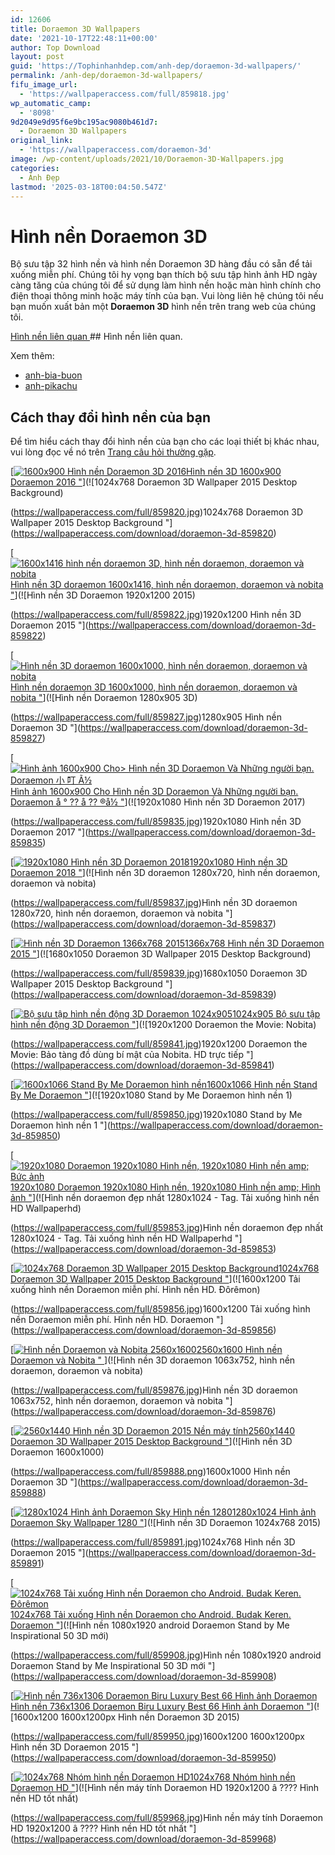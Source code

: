 ```yaml
---
id: 12606
title: Doraemon 3D Wallpapers
date: '2021-10-17T22:48:11+00:00'
author: Top Download
layout: post
guid: 'https://Tophinhanhdep.com/anh-dep/doraemon-3d-wallpapers/'
permalink: /anh-dep/doraemon-3d-wallpapers/
fifu_image_url:
  - 'https://wallpaperaccess.com/full/859818.jpg'
wp_automatic_camp:
  - '8098'
9d2049e9d95f6e9bc195ac9080b461d7:
  - Doraemon 3D Wallpapers
original_link:
  - 'https://wallpaperaccess.com/doraemon-3d'
image: /wp-content/uploads/2021/10/Doraemon-3D-Wallpapers.jpg
categories:
  - Ảnh Đẹp
lastmod: '2025-03-18T00:04:50.547Z'
---
```

# Hình nền Doraemon 3D

Bộ sưu tập 32 hình nền và hình nền Doraemon 3D hàng đầu có sẵn để tải xuống miễn phí. Chúng tôi hy vọng bạn thích bộ sưu tập hình ảnh HD ngày càng tăng của chúng tôi để sử dụng làm hình nền hoặc màn hình chính cho điện thoại thông minh hoặc máy tính của bạn. Vui lòng liên hệ chúng tôi nếu bạn muốn xuất bản một **Doraemon 3D** hình nền trên trang web của chúng tôi.

[Hình nền liên quan ](#related) ## Hình nền liên quan.

   
 Xem thêm:

   
- [anh-bia-buon](https://tophinhanhdep.com/anh-bia/anh-bia-buon/)
- [anh-pikachu](https://tophinhanhdep.com/anh-anime/anh-pikachu/)

## Cách thay đổi hình nền của bạn

Để tìm hiểu cách thay đổi hình nền của bạn cho các loại thiết bị khác nhau, vui lòng đọc về nó trên [Trang câu hỏi thường gặp](https://tophinhanhdep.com/faq/).

  
[[![1600x900 Hình nền Doraemon 3D 2016](https://wallpaperaccess.com/full/859818.jpg)Hình nền 3D 1600x900 Doraemon 2016 "](https://wallpaperaccess.com/download/doraemon-3d-859818)](![1024x768 Doraemon 3D Wallpaper 2015 Desktop Background)

(https://wallpaperaccess.com/full/859820.jpg)1024x768 Doraemon 3D Wallpaper 2015 Desktop Background "](https://wallpaperaccess.com/download/doraemon-3d-859820)

[[![1600x1416 hình nền doraemon 3D, hình nền doraemon, doraemon và nobita](https://wallpaperaccess.com/full/859821.jpg)Hình nền 3D doraemon 1600x1416, hình nền doraemon, doraemon và nobita "](https://wallpaperaccess.com/download/doraemon-3d-859821)](![Hình nền 3D Doraemon 1920x1200 2015)

(https://wallpaperaccess.com/full/859822.jpg)1920x1200 Hình nền 3D Doraemon 2015 "](https://wallpaperaccess.com/download/doraemon-3d-859822)

[[![Hình nền 3D doraemon 1600x1000, hình nền doraemon, doraemon và nobita](https://wallpaperaccess.com/full/859825.jpg)Hình nền doraemon 3D 1600x1000, hình nền doraemon, doraemon và nobita "](https://wallpaperaccess.com/download/doraemon-3d-859825)](![Hình nền Doraemon 1280x905 3D)

(https://wallpaperaccess.com/full/859827.jpg)1280x905 Hình nền Doraemon 3D "](https://wallpaperaccess.com/download/doraemon-3d-859827)

[[![Hình ảnh 1600x900 Cho> Hình nền 3D Doraemon Và Những người bạn.  Doraemon 小 叮 Ã½]()Hình ảnh 1600x900 Cho Hình nền 3D Doraemon Và Những người bạn. Doraemon å ° ?? å ?? ®å½ "](https://wallpaperaccess.com/download/doraemon-3d-859833)](![1920x1080 Hình nền 3D Doraemon 2017)

(https://wallpaperaccess.com/full/859835.jpg)1920x1080 Hình nền 3D Doraemon 2017 "](https://wallpaperaccess.com/download/doraemon-3d-859835)

[[![1920x1080 Hình nền 3D Doraemon 2018](https://wallpaperaccess.com/full/859836.jpg)1920x1080 Hình nền 3D Doraemon 2018 "](https://wallpaperaccess.com/download/doraemon-3d-859836)](![Hình nền 3D doraemon 1280x720, hình nền doraemon, doraemon và nobita)

(https://wallpaperaccess.com/full/859837.jpg)Hình nền 3D doraemon 1280x720, hình nền doraemon, doraemon và nobita "](https://wallpaperaccess.com/download/doraemon-3d-859837)

[[![Hình nền 3D Doraemon 1366x768 2015](https://wallpaperaccess.com/full/859838.jpg)1366x768 Hình nền 3D Doraemon 2015 "](https://wallpaperaccess.com/download/doraemon-3d-859838)](![1680x1050 Doraemon 3D Wallpaper 2015 Desktop Background)

(https://wallpaperaccess.com/full/859839.jpg)1680x1050 Doraemon 3D Wallpaper 2015 Desktop Background "](https://wallpaperaccess.com/download/doraemon-3d-859839)

[[![Bộ sưu tập hình nền động 3D Doraemon 1024x905](https://wallpaperaccess.com/full/859840.jpg)1024x905 Bộ sưu tập hình nền động 3D Doraemon "](https://wallpaperaccess.com/download/doraemon-3d-859840)](![1920x1200 Doraemon the Movie: Nobita)

(https://wallpaperaccess.com/full/859841.jpg)1920x1200 Doraemon the Movie: Bảo tàng đồ dùng bí mật của Nobita. HD trực tiếp "](https://wallpaperaccess.com/download/doraemon-3d-859841)

[[![1600x1066 Stand By Me Doraemon hình nền](https://wallpaperaccess.com/full/859843.jpg)1600x1066 Hình nền Stand By Me Doraemon "](https://wallpaperaccess.com/download/doraemon-3d-859843)](![1920x1080 Stand by Me Doraemon hình nền 1)

(https://wallpaperaccess.com/full/859850.jpg)1920x1080 Stand by Me Doraemon hình nền 1 "](https://wallpaperaccess.com/download/doraemon-3d-859850)

[[![1920x1080 Doraemon 1920x1080 Hình nền, 1920x1080 Hình nền amp;  Bức ảnh](https://wallpaperaccess.com/full/859852.jpg)1920x1080 Doraemon 1920x1080 Hình nền, 1920x1080 Hình nền amp; Hình ảnh "](https://wallpaperaccess.com/download/doraemon-3d-859852)](![Hình nền doraemon đẹp nhất 1280x1024 - Tag.  Tải xuống hình nền HD Wallpaperhd)

(https://wallpaperaccess.com/full/859853.jpg)Hình nền doraemon đẹp nhất 1280x1024 - Tag. Tải xuống hình nền HD Wallpaperhd "](https://wallpaperaccess.com/download/doraemon-3d-859853)

[[![1024x768 Doraemon 3D Wallpaper 2015 Desktop Background](https://wallpaperaccess.com/full/859855.jpg)1024x768 Doraemon 3D Wallpaper 2015 Desktop Background "](https://wallpaperaccess.com/download/doraemon-3d-859855)](![1600x1200 Tải xuống hình nền Doraemon miễn phí.  Hình nền HD.  Đôrêmon)

(https://wallpaperaccess.com/full/859856.jpg)1600x1200 Tải xuống hình nền Doraemon miễn phí. Hình nền HD. Doraemon "](https://wallpaperaccess.com/download/doraemon-3d-859856)

[[![Hình nền Doraemon và Nobita 2560x1600](https://wallpaperaccess.com/full/859858.jpg)2560x1600 Hình nền Doraemon và Nobita " ](https://wallpaperaccess.com/download/doraemon-3d-859858)](![Hình nền 3D doraemon 1063x752, hình nền doraemon, doraemon và nobita)

(https://wallpaperaccess.com/full/859876.jpg)Hình nền 3D doraemon 1063x752, hình nền doraemon, doraemon và nobita "](https://wallpaperaccess.com/download/doraemon-3d-859876)

[[![2560x1440 Hình nền 3D Doraemon 2015 Nền máy tính](https://wallpaperaccess.com/full/859881.jpg)2560x1440 Doraemon 3D Wallpaper 2015 Desktop Background "](https://wallpaperaccess.com/download/doraemon-3d-859881)](![Hình nền 3D Doraemon 1600x1000)

(https://wallpaperaccess.com/full/859888.png)1600x1000 Hình nền Doraemon 3D "](https://wallpaperaccess.com/download/doraemon-3d-859888)

[[![1280x1024 Hình ảnh Doraemon Sky Hình nền 1280](https://wallpaperaccess.com/full/859890.jpg)1280x1024 Hình ảnh Doraemon Sky Wallpaper 1280 "](https://wallpaperaccess.com/download/doraemon-3d-859890)](![Hình nền 3D Doraemon 1024x768 2015)

(https://wallpaperaccess.com/full/859891.jpg)1024x768 Hình nền 3D Doraemon 2015 "](https://wallpaperaccess.com/download/doraemon-3d-859891)

[[![1024x768 Tải xuống Hình nền Doraemon cho Android.  Budak Keren.  Đôrêmon](https://wallpaperaccess.com/full/859894.jpg)1024x768 Tải xuống Hình nền Doraemon cho Android. Budak Keren. Doraemon "](https://wallpaperaccess.com/download/doraemon-3d-859894)](![Hình nền 1080x1920 android Doraemon Stand by Me Inspirational 50 3D mới)

(https://wallpaperaccess.com/full/859908.jpg)Hình nền 1080x1920 android Doraemon Stand by Me Inspirational 50 3D mới "](https://wallpaperaccess.com/download/doraemon-3d-859908)

[[![Hình nền 736x1306 Doraemon Biru Luxury Best 66 Hình ảnh Doraemon](https://wallpaperaccess.com/full/859947.jpg)Hình nền 736x1306 Doraemon Biru Luxury Best 66 Hình ảnh Doraemon "](https://wallpaperaccess.com/download/doraemon-3d-859947)](![1600x1200 1600x1200px Hình nền Doraemon 3D 2015)

(https://wallpaperaccess.com/full/859950.jpg)1600x1200 1600x1200px Hình nền 3D Doraemon 2015 "](https://wallpaperaccess.com/download/doraemon-3d-859950)

[[![1024x768 Nhóm hình nền Doraemon HD](https://wallpaperaccess.com/full/859951.jpg)1024x768 Nhóm hình nền Doraemon HD "](https://wallpaperaccess.com/download/doraemon-3d-859951)](![Hình nền máy tính Doraemon HD 1920x1200 â ????  Hình nền HD tốt nhất)

(https://wallpaperaccess.com/full/859968.jpg)Hình nền máy tính Doraemon HD 1920x1200 â ???? Hình nền HD tốt nhất "](https://wallpaperaccess.com/download/doraemon-3d-859968)
